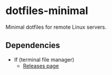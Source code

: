 # dotfiles-minimal

Minimal dotfiles for remote Linux servers.

## Dependencies

- lf (terminal file manager)
    - [Releases page](https://github.com/gokcehan/lf/releases)
